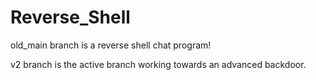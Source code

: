 # Reverse_Shell

old_main branch is a reverse shell chat program!

v2 branch is the active branch working towards an advanced backdoor.
